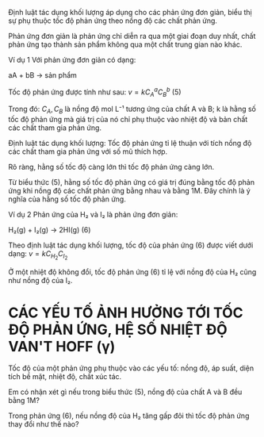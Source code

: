 Định luật tác dụng khối lượng áp dụng cho các phản ứng đơn giản, biểu thị sự phụ thuộc tốc độ phản ứng theo nồng độ các chất phản ứng.

Phản ứng đơn giản là phản ứng chỉ diễn ra qua một giai đoạn duy nhất, chất phản ứng tạo thành sản phẩm không qua một chất trung gian nào khác.

Ví dụ 1 Với phản ứng đơn giản có dạng:

aA + bB → sản phẩm

Tốc độ phản ứng được tính như sau: $v = kC_A^aC_B^b$ (5)

Trong đó:
$C_A, C_B$ là nồng độ mol L⁻¹ tương ứng của chất A và B;
k là hằng số tốc độ phản ứng mà giá trị của nó chỉ phụ thuộc vào nhiệt độ và bản chất các chất tham gia phản ứng.

Định luật tác dụng khối lượng: Tốc độ phản ứng tỉ lệ thuận với tích nồng độ các chất tham gia phản ứng với số mũ thích hợp.

Rõ ràng, hằng số tốc độ càng lớn thì tốc độ phản ứng càng lớn.

Từ biểu thức (5), hằng số tốc độ phản ứng có giá trị đúng bằng tốc độ phản ứng khi nồng độ các chất phản ứng bằng nhau và bằng 1M. Đây chính là ý nghĩa của hằng số tốc độ phản ứng.

Ví dụ 2 Phản ứng của H₂ và I₂ là phản ứng đơn giản:

H₂(g) + I₂(g) → 2HI(g)   (6)

Theo định luật tác dụng khối lượng, tốc độ của phản ứng (6) được viết dưới dạng: $v = kC_{H_2}C_{I_2}$

Ở một nhiệt độ không đổi, tốc độ phản ứng (6) tỉ lệ với nồng độ của H₂ cũng như nồng độ của I₂.

# CÁC YẾU TỐ ẢNH HƯỞNG TỚI TỐC ĐỘ PHẢN ỨNG, HỆ SỐ NHIỆT ĐỘ VAN'T HOFF (γ)

Tốc độ của một phản ứng phụ thuộc vào các yếu tố: nồng độ, áp suất, diện tích bề mặt, nhiệt độ, chất xúc tác.

Em có nhận xét gì nếu trong biểu thức (5), nồng độ của chất A và B đều bằng 1M?

Trong phản ứng (6), nếu nồng độ của H₂ tăng gấp đôi thì tốc độ phản ứng thay đổi như thế nào?
